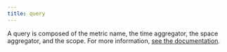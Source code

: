 ```yaml
---
title: query
---
```

A query is composed of the metric name, the time aggregator, the space aggregator, and the scope.
For more information, <a href="/metrics/#querying-metrics">see the documentation</a>.